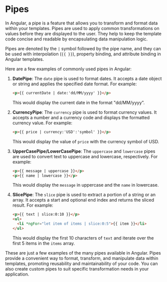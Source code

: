 # Pipes

In Angular, a pipe is a feature that allows you to transform and format
data within your templates. Pipes are used to apply common
transformations on values before they are displayed to the user. They
help to keep the template code concise and readable by encapsulating
data manipulation logic.

Pipes are denoted by the `|` symbol followed by the pipe name, and they
can be used with interpolation (`{{ }}`), property binding, and
attribute binding in Angular templates.

Here are a few examples of commonly used pipes in Angular:

1. **DatePipe**: The `date` pipe is used to format dates. It accepts a
   date object or string and applies the specified date format. For
   example:

   ```html
   <p>{{ currentDate | date:'dd/MM/yyyy' }}</p>
   ```

   This would display the current date in the format "dd/MM/yyyy".

2. **CurrencyPipe**: The `currency` pipe is used to format currency
   values. It accepts a number and a currency code and displays the
   formatted currency value. For example:

   ```html
   <p>{{ price | currency:'USD':'symbol' }}</p>
   ```

   This would display the value of `price` with the currency symbol of
   USD.

3. **UpperCasePipe/LowerCasePipe**: The `uppercase` and `lowercase`
   pipes are used to convert text to uppercase and lowercase,
   respectively. For example:

   ```html
   <p>{{ message | uppercase }}</p>
   <p>{{ name | lowercase }}</p>
   ```

   This would display the `message` in uppercase and the `name` in
   lowercase.

4. **SlicePipe**: The `slice` pipe is used to extract a portion of a
   string or an array. It accepts a start and optional end index and
   returns the sliced result. For example:

   ```html
   <p>{{ text | slice:0:10 }}</p>
   <ul>
     <li *ngFor="let item of items | slice:0:5">{{ item }}</li>
   </ul>
   ```

   This would display the first 10 characters of `text` and iterate over
   the first 5 items in the `items` array.

These are just a few examples of the many pipes available in Angular.
Pipes provide a convenient way to format, transform, and manipulate data
within templates, promoting reusability and maintainability of your
code. You can also create custom pipes to suit specific transformation
needs in your application.
